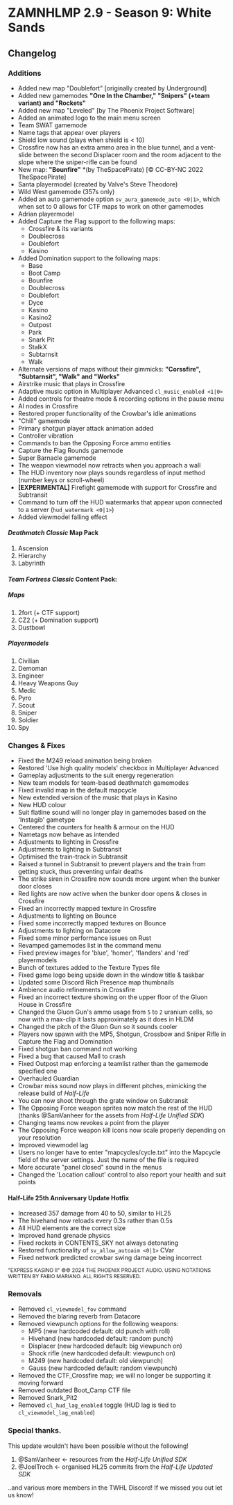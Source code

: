 # ZAMNHLMP 2.9 - Season 9: White Sands
## Changelog

### Additions
- Added new map "Doublefort" [originally created by Underground]
- Added new gamemodes **"One In the Chamber," "Snipers" (+team variant) and "Rockets"**
- Added new map "Leveled" [by The Phoenix Project Software]
- Added an animated logo to the main menu screen
- Team SWAT gamemode
- Name tags that appear over players
- Shield low sound (plays when shield is < 10)
- Crossfire now has an extra ammo area in the blue tunnel, and a vent-slide between the second Displacer room and the room adjacent to the slope where the sniper-rifle can be found
- New map: **"Bounfire"** *(by TheSpacePirate) [© CC-BY-NC 2022 TheSpacePirate]
- Santa playermodel (created by Valve's Steve Theodore)
- Wild West gamemode (357s only)
- Added an auto gamemode option `sv_aura_gamemode_auto <0|1>`, which when set to 0 allows for CTF maps to work on other gamemodes
- Adrian playermodel
- Added Capture the Flag support to the following maps:
	- Crossfire & its variants
	- Doublecross
	- Doublefort
	- Kasino
- Added Domination support to the following maps:
	- Base
	- Boot Camp
	- Bounfire
	- Doublecross
	- Doublefort
	- Dyce
	- Kasino
	- Kasino2
	- Outpost
	- Park
	- Snark Pit
	- StalkX
	- Subtarnsit
	- Walk
- Alternate versions of maps without their gimmicks: **"Corssfire", "Subtarnsit", "Walk" and "Works"**
- Airstrike music that plays in Crossfire
- Adaptive music option in Multiplayer Advanced `cl_music_enabled <1|0>`
- Added controls for theatre mode & recording options in the pause menu
- AI nodes in Crossfire
- Restored proper functionality of the Crowbar's idle animations
- "Chill" gamemode
- Primary shotgun player attack animation added
- Controller vibration
- Commands to ban the Opposing Force ammo entities
- Capture the Flag Rounds gamemode
- Super Barnacle gamemode
- The weapon viewmodel now retracts when you approach a wall
- The HUD inventory now plays sounds regardless of input method (number keys or scroll-wheel)
- **[EXPERIMENTAL]** Firefight gamemode with support for Crossfire and Subtransit
- Command to turn off the HUD watermarks that appear upon connected to a server (`hud_watermark <0|1>`)
- Added viewmodel falling effect


#### *Deathmatch Classic* Map Pack
1. Ascension
1. Hierarchy
1. Labyrinth
#### __***Team Fortress Classic* Content Pack:**__
##### Maps
1. 2fort (+ CTF support)
1. CZ2 (+ Domination support)
1. Dustbowl
##### Playermodels
1. Civilian
1. Demoman
1. Engineer
1. Heavy Weapons Guy
1. Medic
1. Pyro
1. Scout
1. Sniper
1. Soldier
1. Spy

### Changes & Fixes
- Fixed the M249 reload animation being broken
- Restored 'Use high quality models' checkbox in Multiplayer Advanced
- Gameplay adjustments to the suit energy regeneration
- New team models for team-based deathmatch gamemodes
- Fixed invalid map in the default mapcycle
- New extended version of the music that plays in Kasino
- New HUD colour
- Suit flatline sound will no longer play in gamemodes based on the 'Instagib' gametype
- Centered the counters for health & armour on the HUD 
- Nametags now behave as intended
- Adjustments to lighting in Crossfire
- Adjustments to lighting in Subtransit
- Optimised the train-track in Subtransit
- Raised a tunnel in Subtransit to prevent players and the train from getting stuck, thus preventing unfair deaths
- The strike siren in Crossfire now sounds more urgent when the bunker door closes
- Red lights are now active when the bunker door opens & closes in Crossfire
- Fixed an incorrectly mapped texture in Crossfire
- Adjustments to lighting on Bounce
- Fixed some incorrectly mapped textures on Bounce
- Adjustments to lighting on Datacore
- Fixed some minor performance issues on Rust
- Revamped gamemodes list in the command menu
- Fixed preview images for 'blue', 'homer', 'flanders' and 'red' playermodels
- Bunch of textures added to the Texture Types file
- Fixed game logo being upside down in the window title & taskbar
- Updated some Discord Rich Presence map thumbnails
- Ambience audio refinements in Crossfire
- Fixed an incorrect texture showing on the upper floor of the Gluon House in Crossfire
- Changed the Gluon Gun's ammo usage from `5` to `2` uranium cells, so now with a max-clip it lasts approximately as it does in HLDM
- Changed the pitch of the Gluon Gun so it sounds cooler
- Players now spawn with the MP5, Shotgun, Crossbow and Sniper Rifle in Capture the Flag and Domination
- Fixed shotgun ban command not working
- Fixed a bug that caused Mall to crash
- Fixed Outpost map enforcing a teamlist rather than the gamemode specified one
- Overhauled Guardian
- Crowbar miss sound now plays in different pitches, mimicking the release build of *Half-Life*
- You can now shoot through the grate window on Subtransit
- The Opposing Force weapon sprites now match the rest of the HUD (thanks @SamVanheer for the assets from *Half-Life Unified SDK*)
- Changing teams now revokes a point from the player
- The Opposing Force weapon kill icons now scale properly depending on your resolution
- Improved viewmodel lag
- Users no longer have to enter "mapcycles/cycle.txt" into the Mapcycle field of the server settings. Just the name of the file is required
- More accurate "panel closed" sound in the menus
- Changed the 'Location callout' control to also report your health and suit points

#### Half-Life 25th Anniversary Update Hotfix
- Increased 357 damage from 40 to 50, similar to HL25
- The hivehand now reloads every 0.3s rather than 0.5s
- All HUD elements are the correct size
- Improved hand grenade physics
- Fixed rockets in CONTENTS_SKY not always detonating
- Restored functionality of `sv_allow_autoaim <0|1>` CVar
- Fixed network predicted crowbar swing damage being incorrect




<small>"EXPRESS KASINO II" ©℗ 2024 THE PHOENIX PROJECT AUDIO. USING NOTATIONS WRITTEN BY FABIO MARIANO. ALL RIGHTS RESERVED.</small>

### Removals
- Removed `cl_viewmodel_fov` command
- Removed the blaring reverb from Datacore
- Removed viewpunch options for the following weapons:
	- MP5 (new hardcoded default: old punch with roll)
	- Hivehand (new hardcoded default: random punch)
	- Displacer (new hardcoded default: big viewpunch on)
	- Shock rifle (new hardcoded default: viewpunch on)
	- M249 (new hardcoded default: old viewpunch)
	- Gauss (new hardcoded default: random viewpunch)
- Removed the CTF_Crossfire map; we will no longer be supporting it moving forward
- Removed outdated Boot_Camp CTF file
- Removed Snark_Pit2
- Removed `cl_hud_lag_enabled` toggle (HUD lag is tied to `cl_viewmodel_lag_enabled`)

### Special thanks.
This update wouldn't have been possible without the following!
1. @SamVanheer <- resources from the *Half-Life Unified SDK*
2. @JoelTroch <- organised HL25 commits from the *Half-Life Updated SDK*

..and various more members in the TWHL Discord! If we missed you out let us know!